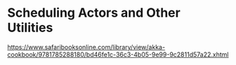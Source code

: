 # Scheduling Actors and Other Utilities

https://www.safaribooksonline.com/library/view/akka-cookbook/9781785288180/bd46fe1c-36c3-4b05-9e99-9c2811d57a22.xhtml
